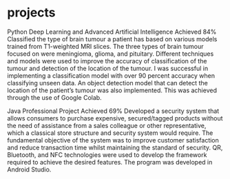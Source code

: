 # projects

Python
Deep Learning and Advanced Artificial Intelligence
Achieved 84%
Classified the type of brain tumour a patient has based on various models trained from T1-weighted MRI slices. The three types of brain tumour focused on were meningioma, glioma, and pituitary. Different techniques and models were used to improve the accuracy of classification of the tumour and detection of the location of the tumour. I was successful in implementing a classification model with over 90 percent accuracy when classifying unseen data. An object detection model that can detect the location of the patient’s tumour was also implemented. This was achieved through the use of Google Colab.

Java
Professional Project
Achieved 69%
Developed a security system that allows consumers to purchase expensive, secured/tagged products without the need of assistance from a sales colleague or other representative, which a classical store structure and security system would require. The fundamental objective of the system was to improve customer satisfaction and reduce transaction time whilst maintaining the standard of security. QR, Bluetooth, and NFC technologies were used to develop the framework required to achieve the desired features. The program was developed in Android Studio.
